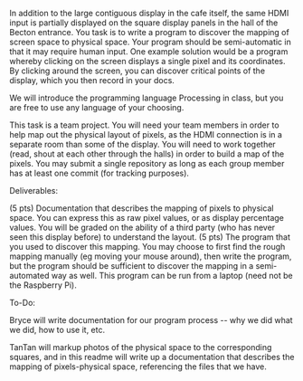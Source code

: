 In addition to the large contiguous display in the cafe itself, the same HDMI input is partially displayed on the square display panels in the hall of the Becton entrance. You task is to write a program to discover the mapping of screen space to physical space. Your program should be semi-automatic in that it may require human input. One example solution would be a program whereby clicking on the screen displays a single pixel and its coordinates. By clicking around the screen, you can discover critical points of the display, which you then record in your docs.

We will introduce the programming language Processing in class, but you are free to use any language of your choosing.

This task is a team project. You will need your team members in order to help map out the physical layout of pixels, as the HDMI connection is in a separate room than some of the display. You will need to work together (read, shout at each other through the halls) in order to build a map of the pixels. You may submit a single repository as long as each group member has at least one commit (for tracking purposes).

Deliverables:

(5 pts) Documentation that describes the mapping of pixels to physical space. You can express this as raw pixel values, or as display percentage values. You will be graded on the ability of a third party (who has never seen this display before) to understand the layout.
(5 pts) The program that you used to discover this mapping. You may choose to first find the rough mapping manually (eg moving your mouse around), then write the program, but the program should be sufficient to discover the mapping in a semi-automated way as well. This program can be run from a laptop (need not be the Raspberry Pi).

To-Do:

Bryce will write documentation for our program process -- why we did what we did, how to use it, etc.

TanTan will markup photos of the physical space to the corresponding squares, and in this readme will write up a documentation that describes the mapping of pixels-physical space, referencing the files that we have. 